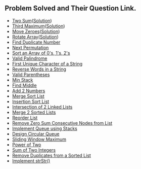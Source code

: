 ## Problem Solved and Their Question Link.

- [Two Sum](https://leetcode.com/problems/two-sum/submissions/)([Solution](./two_sum.py))
- [Third Maximum](https://leetcode.com/problems/third-maximum-number/submissions/)([Solution](./third_maximum.py))
- [Move Zeroes](https://leetcode.com/problems/move-zeroes/submissions/)([Solution](./move_zeroes.py))
- [Rotate Array](https://leetcode.com/problems/rotate-array/)([Solution](./rotate_array.py))
- [Find Duplicate Number](https://leetcode.com/problems/find-the-duplicate-number/)
- [Next Permutation](https://leetcode.com/problems/next-permutation/)
- [Sort an Array of 0's, 1's, 2's](https://leetcode.com/problems/sort-colors/)
- [Valid Palindrome](https://leetcode.com/problems/valid-palindrome/)
- [First Unique Character of a String](https://leetcode.com/problems/first-unique-character-in-a-string/)
- [Reverse Words in a String](https://leetcode.com/problems/reverse-words-in-a-string/)
- [Valid Parentheses](https://leetcode.com/problems/valid-parentheses/)
- [Min Stack](https://leetcode.com/problems/min-stack/)
- [Find Middle](https://leetcode.com/problems/middle-of-the-linked-list/)
- [Add 2 Numbers](https://leetcode.com/problems/add-two-numbers/)
- [Merge Sort List](https://leetcode.com/problems/sort-list/)
- [Insertion Sort List](https://leetcode.com/problems/insertion-sort-list/)
- [Intersection of 2 Linked Lists](https://leetcode.com/problems/intersection-of-two-linked-lists/)
- [Merge 2 Sorted Lists](https://leetcode.com/problems/merge-two-sorted-lists/)
- [Reorder List](https://leetcode.com/problems/reorder-list/)
- [Remove Zero Sum Consecutive Nodes from List](https://leetcode.com/problems/remove-zero-sum-consecutive-nodes-from-linked-list/)
- [Implement Queue using Stacks](https://leetcode.com/problems/implement-queue-using-stacks/)
- [Design Circular Queue](https://leetcode.com/problems/design-circular-queue/)
- [Sliding Window Maximum](https://leetcode.com/problems/sliding-window-maximum/)
- [Power of Two](https://leetcode.com/problems/power-of-two/)
- [Sum of Two Integers](https://leetcode.com/problems/sum-of-two-integers/)
- [Remove Duplicates from a Sorted List](https://leetcode.com/problems/remove-duplicates-from-sorted-list-ii/)
- [Implement strStr()](https://leetcode.com/problems/implement-strstr/)
